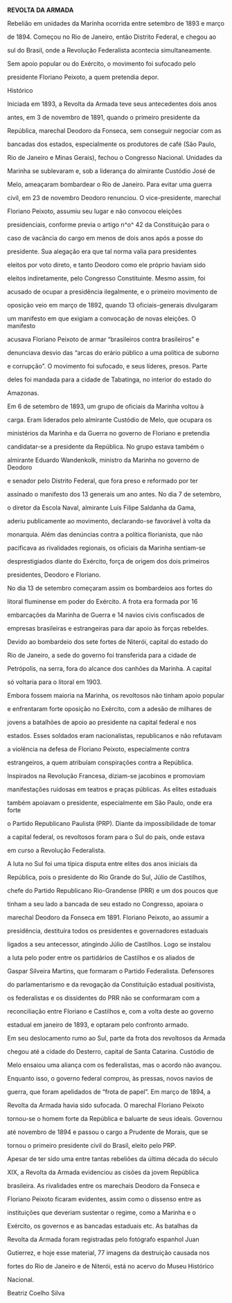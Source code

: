 **REVOLTA DA ARMADA**



Rebelião em unidades da Marinha ocorrida entre setembro de 1893 e março

de 1894. Começou no Rio de Janeiro, então Distrito Federal, e chegou ao

sul do Brasil, onde a Revolução Federalista acontecia simultaneamente.

Sem apoio popular ou do Exército, o movimento foi sufocado pelo

presidente Floriano Peixoto, a quem pretendia depor.



Histórico



Iniciada em 1893, a Revolta da Armada teve seus antecedentes dois anos

antes, em 3 de novembro de 1891, quando o primeiro presidente da

República, marechal Deodoro da Fonseca, sem conseguir negociar com as

bancadas dos estados, especialmente os produtores de café (São Paulo,

Rio de Janeiro e Minas Gerais), fechou o Congresso Nacional. Unidades da

Marinha se sublevaram e, sob a liderança do almirante Custódio José de

Melo, ameaçaram bombardear o Rio de Janeiro. Para evitar uma guerra

civil, em 23 de novembro Deodoro renunciou. O vice-presidente, marechal

Floriano Peixoto, assumiu seu lugar e não convocou eleições

presidenciais, conforme previa o artigo n^o^ 42 da Constituição para o

caso de vacância do cargo em menos de dois anos após a posse do

presidente. Sua alegação era que tal norma valia para presidentes

eleitos por voto direto, e tanto Deodoro como ele próprio haviam sido

eleitos indiretamente, pelo Congresso Constituinte. Mesmo assim, foi

acusado de ocupar a presidência ilegalmente, e o primeiro movimento de

oposição veio em março de 1892, quando 13 oficiais-generais divulgaram

um manifesto em que exigiam a convocação de novas eleições. O manifesto

acusava Floriano Peixoto de armar “brasileiros contra brasileiros” e

denunciava desvio das “arcas do erário público a uma política de suborno

e corrupção”. O movimento foi sufocado, e seus líderes, presos. Parte

deles foi mandada para a cidade de Tabatinga, no interior do estado do

Amazonas.



Em 6 de setembro de 1893, um grupo de oficiais da Marinha voltou à

carga. Eram liderados pelo almirante Custódio de Melo, que ocupara os

ministérios da Marinha e da Guerra no governo de Floriano e pretendia

candidatar-se a presidente da República. No grupo estava também o

almirante Eduardo Wandenkolk, ministro da Marinha no governo de Deodoro

e senador pelo Distrito Federal, que fora preso e reformado por ter

assinado o manifesto dos 13 generais um ano antes. No dia 7 de setembro,

o diretor da Escola Naval, almirante Luís Filipe Saldanha da Gama,

aderiu publicamente ao movimento, declarando-se favorável à volta da

monarquia. Além das denúncias contra a política florianista, que não

pacificava as rivalidades regionais, os oficiais da Marinha sentiam-se

desprestigiados diante do Exército, força de origem dos dois primeiros

presidentes, Deodoro e Floriano.



No dia 13 de setembro começaram assim os bombardeios aos fortes do

litoral fluminense em poder do Exército. A frota era formada por 16

embarcações da Marinha de Guerra e 14 navios civis confiscados de

empresas brasileiras e estrangeiras para dar apoio às forças rebeldes.

Devido ao bombardeio dos sete fortes de Niterói, capital do estado do

Rio de Janeiro, a sede do governo foi transferida para a cidade de

Petrópolis, na serra, fora do alcance dos canhões da Marinha. A capital

só voltaria para o litoral em 1903.



Embora fossem maioria na Marinha, os revoltosos não tinham apoio popular

e enfrentaram forte oposição no Exército, com a adesão de milhares de

jovens a batalhões de apoio ao presidente na capital federal e nos

estados. Esses soldados eram nacionalistas, republicanos e não refutavam

a violência na defesa de Floriano Peixoto, especialmente contra

estrangeiros, a quem atribuíam conspirações contra a República.

Inspirados na Revolução Francesa, diziam-se jacobinos e promoviam

manifestações ruidosas em teatros e praças públicas. As elites estaduais

também apoiavam o presidente, especialmente em São Paulo, onde era forte

o Partido Republicano Paulista (PRP). Diante da impossibilidade de tomar

a capital federal, os revoltosos foram para o Sul do país, onde estava

em curso a Revolução Federalista.



A luta no Sul foi uma típica disputa entre elites dos anos iniciais da

República, pois o presidente do Rio Grande do Sul, Júlio de Castilhos,

chefe do Partido Republicano Rio-Grandense (PRR) e um dos poucos que

tinham a seu lado a bancada de seu estado no Congresso, apoiara o

marechal Deodoro da Fonseca em 1891. Floriano Peixoto, ao assumir a

presidência, destituíra todos os presidentes e governadores estaduais

ligados a seu antecessor, atingindo Júlio de Castilhos. Logo se instalou

a luta pelo poder entre os partidários de Castilhos e os aliados de

Gaspar Silveira Martins, que formaram o Partido Federalista. Defensores

do parlamentarismo e da revogação da Constituição estadual positivista,

os federalistas e os dissidentes do PRR não se conformaram com a

reconciliação entre Floriano e Castilhos e, com a volta deste ao governo

estadual em janeiro de 1893, e optaram pelo confronto armado.



Em seu deslocamento rumo ao Sul, parte da frota dos revoltosos da Armada

chegou até a cidade do Desterro, capital de Santa Catarina. Custódio de

Melo ensaiou uma aliança com os federalistas, mas o acordo não avançou.

Enquanto isso, o governo federal comprou, às pressas, novos navios de

guerra, que foram apelidados de “frota de papel”. Em março de 1894, a

Revolta da Armada havia sido sufocada. O marechal Floriano Peixoto

tornou-se o homem forte da República e baluarte de seus ideais. Governou

até novembro de 1894 e passou o cargo a Prudente de Morais, que se

tornou o primeiro presidente civil do Brasil, eleito pelo PRP.



Apesar de ter sido uma entre tantas rebeliões da última década do século

XIX, a Revolta da Armada evidenciou as cisões da jovem República

brasileira. As rivalidades entre os marechais Deodoro da Fonseca e

Floriano Peixoto ficaram evidentes, assim como o dissenso entre as

instituições que deveriam sustentar o regime, como a Marinha e o

Exército, os governos e as bancadas estaduais etc. As batalhas da

Revolta da Armada foram registradas pelo fotógrafo espanhol Juan

Gutierrez, e hoje esse material, 77 imagens da destruição causada nos

fortes do Rio de Janeiro e de Niterói, está no acervo do Museu Histórico

Nacional.



Beatriz Coelho Silva



